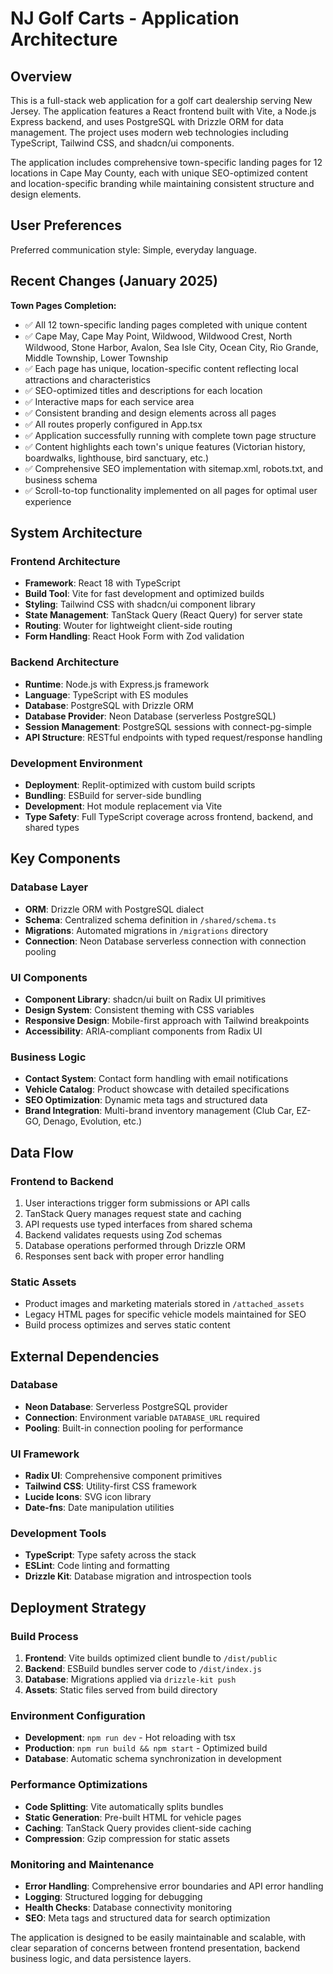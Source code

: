 # NJ Golf Carts - Application Architecture

## Overview

This is a full-stack web application for a golf cart dealership serving New Jersey. The application features a React frontend built with Vite, a Node.js Express backend, and uses PostgreSQL with Drizzle ORM for data management. The project uses modern web technologies including TypeScript, Tailwind CSS, and shadcn/ui components.

The application includes comprehensive town-specific landing pages for 12 locations in Cape May County, each with unique SEO-optimized content and location-specific branding while maintaining consistent structure and design elements.

## User Preferences

Preferred communication style: Simple, everyday language.

## Recent Changes (January 2025)

**Town Pages Completion:**
- ✅ All 12 town-specific landing pages completed with unique content
- ✅ Cape May, Cape May Point, Wildwood, Wildwood Crest, North Wildwood, Stone Harbor, Avalon, Sea Isle City, Ocean City, Rio Grande, Middle Township, Lower Township
- ✅ Each page has unique, location-specific content reflecting local attractions and characteristics
- ✅ SEO-optimized titles and descriptions for each location
- ✅ Interactive maps for each service area
- ✅ Consistent branding and design elements across all pages
- ✅ All routes properly configured in App.tsx
- ✅ Application successfully running with complete town page structure
- ✅ Content highlights each town's unique features (Victorian history, boardwalks, lighthouse, bird sanctuary, etc.)
- ✅ Comprehensive SEO implementation with sitemap.xml, robots.txt, and business schema
- ✅ Scroll-to-top functionality implemented on all pages for optimal user experience

## System Architecture

### Frontend Architecture
- **Framework**: React 18 with TypeScript
- **Build Tool**: Vite for fast development and optimized builds
- **Styling**: Tailwind CSS with shadcn/ui component library
- **State Management**: TanStack Query (React Query) for server state
- **Routing**: Wouter for lightweight client-side routing
- **Form Handling**: React Hook Form with Zod validation

### Backend Architecture
- **Runtime**: Node.js with Express.js framework
- **Language**: TypeScript with ES modules
- **Database**: PostgreSQL with Drizzle ORM
- **Database Provider**: Neon Database (serverless PostgreSQL)
- **Session Management**: PostgreSQL sessions with connect-pg-simple
- **API Structure**: RESTful endpoints with typed request/response handling

### Development Environment
- **Deployment**: Replit-optimized with custom build scripts
- **Bundling**: ESBuild for server-side bundling
- **Development**: Hot module replacement via Vite
- **Type Safety**: Full TypeScript coverage across frontend, backend, and shared types

## Key Components

### Database Layer
- **ORM**: Drizzle ORM with PostgreSQL dialect
- **Schema**: Centralized schema definition in `/shared/schema.ts`
- **Migrations**: Automated migrations in `/migrations` directory
- **Connection**: Neon Database serverless connection with connection pooling

### UI Components
- **Component Library**: shadcn/ui built on Radix UI primitives
- **Design System**: Consistent theming with CSS variables
- **Responsive Design**: Mobile-first approach with Tailwind breakpoints
- **Accessibility**: ARIA-compliant components from Radix UI

### Business Logic
- **Contact System**: Contact form handling with email notifications
- **Vehicle Catalog**: Product showcase with detailed specifications
- **SEO Optimization**: Dynamic meta tags and structured data
- **Brand Integration**: Multi-brand inventory management (Club Car, EZ-GO, Denago, Evolution, etc.)

## Data Flow

### Frontend to Backend
1. User interactions trigger form submissions or API calls
2. TanStack Query manages request state and caching
3. API requests use typed interfaces from shared schema
4. Backend validates requests using Zod schemas
5. Database operations performed through Drizzle ORM
6. Responses sent back with proper error handling

### Static Assets
- Product images and marketing materials stored in `/attached_assets`
- Legacy HTML pages for specific vehicle models maintained for SEO
- Build process optimizes and serves static content

## External Dependencies

### Database
- **Neon Database**: Serverless PostgreSQL provider
- **Connection**: Environment variable `DATABASE_URL` required
- **Pooling**: Built-in connection pooling for performance

### UI Framework
- **Radix UI**: Comprehensive component primitives
- **Tailwind CSS**: Utility-first CSS framework
- **Lucide Icons**: SVG icon library
- **Date-fns**: Date manipulation utilities

### Development Tools
- **TypeScript**: Type safety across the stack
- **ESLint**: Code linting and formatting
- **Drizzle Kit**: Database migration and introspection tools

## Deployment Strategy

### Build Process
1. **Frontend**: Vite builds optimized client bundle to `/dist/public`
2. **Backend**: ESBuild bundles server code to `/dist/index.js`
3. **Database**: Migrations applied via `drizzle-kit push`
4. **Assets**: Static files served from build directory

### Environment Configuration
- **Development**: `npm run dev` - Hot reloading with tsx
- **Production**: `npm run build && npm start` - Optimized build
- **Database**: Automatic schema synchronization in development

### Performance Optimizations
- **Code Splitting**: Vite automatically splits bundles
- **Static Generation**: Pre-built HTML for vehicle pages
- **Caching**: TanStack Query provides client-side caching
- **Compression**: Gzip compression for static assets

### Monitoring and Maintenance
- **Error Handling**: Comprehensive error boundaries and API error handling
- **Logging**: Structured logging for debugging
- **Health Checks**: Database connectivity monitoring
- **SEO**: Meta tags and structured data for search optimization

The application is designed to be easily maintainable and scalable, with clear separation of concerns between frontend presentation, backend business logic, and data persistence layers.